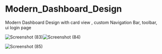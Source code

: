 
# Modern_Dashboard_Design

Modern Dashboard Design with card view , custom Navigation Bar, toolbar,
ui login page


![Screenshot (83)](https://user-images.githubusercontent.com/62096719/120515184-b2d58280-c3eb-11eb-9441-64aa89fdc243.png)![Screenshot (84)](https://user-images.githubusercontent.com/62096719/120515196-b537dc80-c3eb-11eb-9321-0e742ce75cf3.png)


![Screenshot (85)](https://user-images.githubusercontent.com/62096719/120515202-b701a000-c3eb-11eb-84a7-79236ca4e09d.png)

